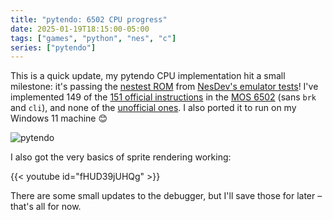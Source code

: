 ```yaml
---
title: "pytendo: 6502 CPU progress"
date: 2025-01-19T18:15:00-05:00
tags: ["games", "python", "nes", "c"]
series: ["pytendo"]
---
```


This is a quick update, my pytendo CPU implementation hit a small milestone: it's passing the
[nestest ROM](http://nickmass.com/images/nestest.nes) from [NesDev's emulator tests](https://www.nesdev.org/wiki/Emulator_tests)!
I've implemented 149 of the [151 official instructions](https://www.nesdev.org/wiki/Instruction_reference) in the
[MOS 6502](https://www.wikiwand.com/en/articles/MOS_Technology_6502) (sans `brk` and `cli`), and none of the [unofficial 
ones](https://www.nesdev.org/wiki/CPU_unofficial_opcodes). I also ported it to run on my Windows 11 machine 😊

<img class="flat" src="https://pianka.io/blog/pytendo-6502-cpu/nestest.png" alt="pytendo" title="pytendo">

I also got the very basics of sprite rendering working:

{{< youtube id="fHUD39jUHQg" >}}

There are some small updates to the debugger, but I'll save those for later – that's all for now.